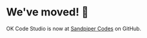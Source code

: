 # We've moved! 🚖

OK Code Studio is now at [Sandpiper Codes](https://github.com/sandpiper-codes/) on GitHub.
